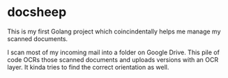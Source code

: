 docsheep
========

This is my first Golang project which coincindentally helps me manage my scanned documents.

I scan most of my incoming mail into a folder on Google Drive.
This pile of code OCRs those scanned documents and uploads versions with an OCR layer.
It kinda tries to find the correct orientation as well.
